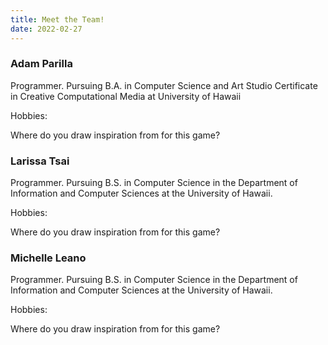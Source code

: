 ```yaml
---
title: Meet the Team!
date: 2022-02-27
---
```


### Adam Parilla

Programmer. Pursuing B.A. in Computer Science and Art Studio
Certificate in Creative Computational Media at University of Hawaii

Hobbies:

Where do you draw inspiration from for this game?

### Larissa Tsai

Programmer. Pursuing B.S. in Computer Science in the Department of Information and Computer Sciences at the University of Hawaii. 

Hobbies:

Where do you draw inspiration from for this game?

### Michelle Leano

Programmer. Pursuing B.S. in Computer Science in the Department of Information and Computer Sciences at the University of Hawaii. 

Hobbies:

Where do you draw inspiration from for this game?
